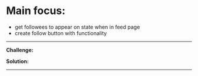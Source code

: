 # Main focus:
+ get followees to appear on state when in feed page
+ create follow button with functionality

---
**Challenge:**

**Solution:** 

---
